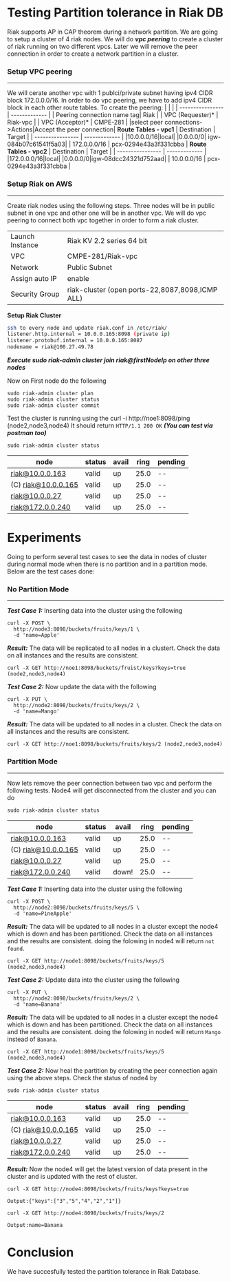 # Testing Partition tolerance in Riak DB 
Riak supports AP in CAP theorem during a network partition. We are going to setup a cluster of 4 riak nodes. We will do ***vpc peering*** to create a cluster of riak running on two different vpcs. Later we will remove the peer connection in order to create a network partition in a cluster.
### Setup VPC peering
---

We will cerate another vpc with 1 publci/private subnet having ipv4 CIDR block 172.0.0.0/16. In order to do vpc peering, we have to add ipv4 CIDR block in each other route tables. To create the peering:
|                   |               |
| ----------------  | ------------- |
| Peering connection name tag| Riak |
| VPC (Requester)*  | Riak-vpc |
| VPC (Acceptor)*  | CMPE-281 |
|select peer connections->Actions|Accept the peer connection|
**Route Tables - vpc1**
|   Destination                |    Target           |
| ----------------  | ------------- |
|10.0.0.0/16|local|
|0.0.0.0/0|	igw-084b07c61541f5a03|
| 172.0.0.0/16  | pcx-0294e43a3f331cbba  |
**Route Tables - vpc2**
|   Destination                |    Target           |
| ----------------  | ------------- |
|172.0.0.0/16|local|
|0.0.0.0/0|igw-08dcc24321d752aad|
| 10.0.0.0/16   | pcx-0294e43a3f331cbba  |

### Setup Riak on AWS
---

Create riak nodes using the following steps. Three nodes will be in public subnet in one vpc and other one will be in another vpc. We will do vpc peering to connect both vpc together in order to form a riak cluster.

|                   |               |
| ----------------  | ------------- |
| Launch Instance   | Riak KV 2.2 series 64 bit  |
| VPC  | CMPE-281/Riak-vpc |
|Network| Public Subnet|
|Assign auto IP | enable |
|Security Group |riak-cluster (open ports-22,8087,8098,ICMP ALL)|

**Setup Riak Cluster**
```sh
ssh to every node and update riak.conf in /etc/riak/
listener.http.internal = 10.0.0.165:8098 (private ip)
listener.protobuf.internal = 10.0.0.165:8087
nodename = riak@100.27.49.78 
```
***Execute sudo riak-admin cluster join riak@firstNodeIp on other three nodes***

Now on First node do the following
```
sudo riak-admin cluster plan
sudo riak-admin cluster status
sudo riak-admin cluster commit 
```

Test the cluster is running using the 
curl -i http://noe1:8098/ping (node2,node3,node4)
It should return `HTTP/1.1 200 OK`
***(You can test via postman too)***
```
sudo riak-admin cluster status
```

 |      node         |status| avail |ring |pending|
|----------------------|------|-------|-----|-------|
|     riak@10.0.0.163  |valid |  up   | 25.0|  --   |
| (C) riak@10.0.0.165  |valid |  up   | 25.0|  --   |
|      riak@10.0.0.27  |valid |  up   | 25.0|  --   |
|     riak@172.0.0.240 |valid | up | 25.0|  --  |

# Experiments
Going to perform several test cases to see the data in nodes of cluster during normal mode when there is no partition and in a partition mode. Below are the test cases done:

### No Partition Mode
----

***Test Case 1:***
Inserting data into the cluster using the following
```
curl -X POST \
  http://node3:8098/buckets/fruits/keys/1 \
  -d 'name=Apple'
```

***Result:***
The data will be replicated to all nodes in a clustert. Check the data on all instances and the results are consistent. 
```
curl -X GET http://noe1:8098/buckets/fruist/keys?keys=true (node2,node3,node4)
```
***Test Case 2:***
Now update the data with the following
```
curl -X PUT \
  http://node2:8098/buckets/fruits/keys/2 \
  -d 'name=Mango'
```
***Result:***
The data will be updated to all nodes in a cluster. Check the data on all instances and the results are consistent. 
```
curl -X GET http://noe1:8098/buckets/fruits/keys/2 (node2,node3,node4)
```
### Partition Mode
----

Now lets remove the peer connection between two vpc and perform the following tests. Node4 will get disconnected from the cluster and you can do 
```
sudo riak-admin cluster status
```
 |      node         |status| avail |ring |pending|
|----------------------|------|-------|-----|-------|
|     riak@10.0.0.163  |valid |  up   | 25.0|  --   |
| (C) riak@10.0.0.165  |valid |  up   | 25.0|  --   |
|      riak@10.0.0.27  |valid |  up   | 25.0|  --   |
|     riak@172.0.0.240 |valid | down! | 25.0|  --  |

***Test Case 1:***
Inserting data into the cluster using the following
```
curl -X POST \
  http://node2:8098/buckets/fruits/keys/5 \
  -d 'name=PineApple'
```
***Result:***
The data will be updated to all nodes in a cluster except the node4 which is down and has been partitioned. Check the data on all instances and the results are consistent. doing the folowing in node4 will return `not found`.
```
curl -X GET http://node1:8098/buckets/fruits/keys/5 (node2,node3,node4)
```

***Test Case 2:***
Update data into the cluster using the following
```
curl -X PUT \
  http://node2:8098/buckets/fruits/keys/2 \
  -d 'name=Banana'
```
***Result:***
The data will be updated to all nodes in a cluster except the node4 which is down and has been partitioned. Check the data on all instances and the results are consistent. doing the folowing in node4 will return `Mango` instead of `Banana`.
```
curl -X GET http://node1:8098/buckets/fruits/keys/5 (node2,node3,node4)
```
***Test Case 2:***
Now heal the partition by creating the peer connection again using the above steps. Check the status of node4 by

```
sudo riak-admin cluster status
```

 |      node         |status| avail |ring |pending|
|----------------------|------|-------|-----|-------|
|     riak@10.0.0.163  |valid |  up   | 25.0|  --   |
| (C) riak@10.0.0.165  |valid |  up   | 25.0|  --   |
|      riak@10.0.0.27  |valid |  up   | 25.0|  --   |
|     riak@172.0.0.240 |valid | up | 25.0|  --  |

***Result:***
Now the node4 will get the latest version of data present in the cluster and is updated with the rest of cluster.

```
curl -X GET http://node4:8098/buckets/fruits/keys?keys=true 
```
`Output:{"keys":["3","5","4","2","1"]}`

```
curl -X GET http://node4:8098/buckets/fruits/keys/2 
```
`Output:name=Banana`

# Conclusion
We have succesfully tested the partition tolerance in Riak Database.
